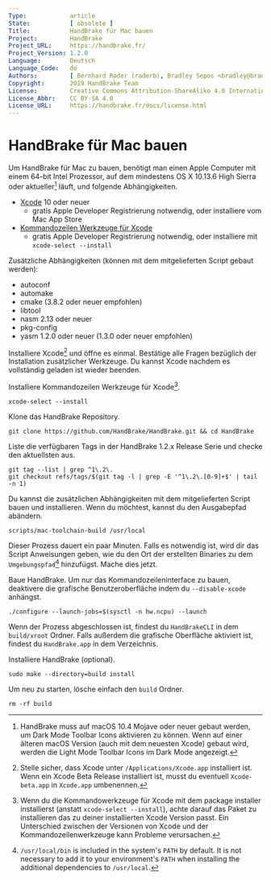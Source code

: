 ```yaml
---
Type:            article
State:           [ obsolete ]
Title:           HandBrake für Mac bauen
Project:         HandBrake
Project_URL:     https://handbrake.fr/
Project_Version: 1.2.0
Language:        Deutsch
Language_Code:   de
Authors:         [ Bernhard Rader (raderb), Bradley Sepos <bradley@bradleysepos.com> (BradleyS), Scott (s55) ]
Copyright:       2019 HandBrake Team
License:         Creative Commons Attribution-ShareAlike 4.0 International
License_Abbr:    CC BY-SA 4.0
License_URL:     https://handbrake.fr/docs/license.html
---
```


HandBrake für Mac bauen
==========================

Um HandBrake für Mac zu bauen, benötigt man einen Apple Computer mit einem 64-bit Intel Prozessor, auf dem mindestens OS X 10.13.6 High Sierra oder aktueller[^mojave-dark-mode] läuft, und folgende Abhängigkeiten.

- [Xcode](https://developer.apple.com/xcode/) 10 oder neuer
  - gratis Apple Developer Registrierung notwendig, oder installiere vom Mac App Store
- [Kommandozeilen Werkzeuge für Xcode](https://developer.apple.com/download/more/)
  - gratis Apple Developer Registrierung notwendig, oder installiere mit `xcode-select --install`

Zusätzliche Abhängigkeiten (können mit dem mitgelieferten Script gebaut werden):

- autoconf
- automake
- cmake (3.8.2 oder neuer empfohlen)
- libtool
- nasm 2.13 oder neuer
- pkg-config
- yasm 1.2.0 oder neuer (1.3.0 oder neuer empfohlen)

Installiere Xcode[^xcode-install] und öffne es einmal. Bestätige alle Fragen bezüglich der Installation zusätzlicher Werkzeuge. Du kannst Xcode nachdem es vollständig geladen ist wieder beenden.

Installiere Kommandozeilen Werkzeuge für Xcode[^xcode-cli-tools].

    xcode-select --install

Klone das HandBrake Repository.

    git clone https://github.com/HandBrake/HandBrake.git && cd HandBrake

Liste die verfügbaren Tags in der HandBrake 1.2.x Release Serie und checke den aktuellsten aus.

    git tag --list | grep ^1\.2\.
    git checkout refs/tags/$(git tag -l | grep -E '^1\.2\.[0-9]+$' | tail -n 1)

Du kannst die zusätzlichen Abhängigkeiten mit dem mitgelieferten Script bauen und installieren. Wenn du möchtest, kannst du den Ausgabepfad abändern.

    scripts/mac-toolchain-build /usr/local

Dieser Prozess dauert ein paar Minuten. Falls es notwendig ist, wird dir das Script Anweisungen geben, wie du den Ort der erstellten Binaries zu dem `Umgebungspfad`[^default-path] hinzufügst. Mache dies jetzt.

Baue HandBrake. Um nur das Kommandozeileninterface zu bauen, deaktivere die grafische Benutzeroberfläche indem du `--disable-xcode` anhängst.

    ./configure --launch-jobs=$(sysctl -n hw.ncpu) --launch

Wenn der Prozess abgeschlossen ist, findest du `HandBrakeCLI` in dem `build/xroot` Ordner. Falls außerdem die grafische Oberfläche aktiviert ist, findest du `HandBrake.app` in dem Verzeichnis.

Installiere HandBrake (optional).

    sudo make --directory=build install

Um neu zu starten, lösche einfach den `build` Ordner.

    rm -rf build

[^mojave-dark-mode]: HandBrake muss auf macOS 10.4 Mojave oder neuer gebaut werden, um Dark Mode Toolbar Icons aktivieren zu können. Wenn auf einer älteren macOS Version (auch mit dem neuesten Xcode) gebaut wird, werden die Light Mode Toolbar Icons im Dark Mode angezeigt.

[^xcode-install]: Stelle sicher, dass Xcode unter `/Applications/Xcode.app` installiert ist. Wenn ein Xcode Beta Release installiert ist, musst du eventuell `Xcode-beta.app` in `Xcode.app` umbenennen.

[^xcode-cli-tools]: Wenn du die Kommandowerkzeuge für Xcode mit dem package installer installierst (anstatt `xcode-select --install`), achte darauf das Paket zu installieren das zu deiner installierten Xcode Version passt. Ein Unterschied zwischen der Versionen von Xcode und der Kommandozeilenwerkzeuge kann Probleme verursachen.

[^default-path]: `/usr/local/bin` is included in the system's `PATH` by default. It is not necessary to add it to your environment's `PATH` when installing the additional dependencies to `/usr/local`.
